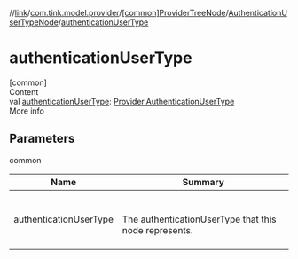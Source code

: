 //[link](../../../index.md)/[com.tink.model.provider](../../index.md)/[[common]ProviderTreeNode](../index.md)/[AuthenticationUserTypeNode](index.md)/[authenticationUserType](authentication-user-type.md)



# authenticationUserType  
[common]  
Content  
val [authenticationUserType](authentication-user-type.md): [Provider.AuthenticationUserType](../../[common]-provider/-authentication-user-type/index.md)  
More info  


## Parameters  
  
common  
  
|  Name|  Summary| 
|---|---|
| <a name="com.tink.model.provider/ProviderTreeNode.AuthenticationUserTypeNode/authenticationUserType/#/PointingToDeclaration/"></a>authenticationUserType| <a name="com.tink.model.provider/ProviderTreeNode.AuthenticationUserTypeNode/authenticationUserType/#/PointingToDeclaration/"></a><br><br>The authenticationUserType that this node represents.<br><br>
  
  



